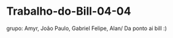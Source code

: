 # Trabalho-do-Bill-04-04
grupo: Amyr, João Paulo, Gabriel Felipe, Alan/
     Da ponto ai bill :)

<?php

function imprimirDivisores($numero) {
    echo "Divisores de $numero: ";
    
    for ($i = 1; $i <= $numero; $i++) {
        if ($numero % $i == 0) {
            echo "$i ";
        }
    }
}

$numero = readline("Digite um número inteiro positivo: ");

if (!is_numeric($numero) || $numero <= 0 || floor($numero) != $numero) {
    echo "Por favor, digite um número inteiro positivo válido.";
} else {
    imprimirDivisores($numero);
}

?>
